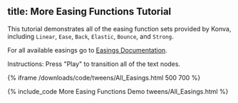 title: More Easing Functions Tutorial
---

This tutorial demonstrates all of the easing function sets provided by Konva,
including `Linear`, `Ease`, `Back`, `Elastic`, `Bounce`, and `Strong`.

For all available easings go to [Easings Documentation](/api/Konva.Easings.html).

Instructions: Press "Play" to transition all of the text nodes.

{% iframe /downloads/code/tweens/All_Easings.html 500 700 %}

{% include_code More Easing Functions Demo tweens/All_Easings.html %}
